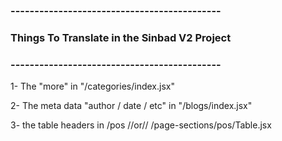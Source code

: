 ### --------------------------------------------
### Things To Translate in the Sinbad V2 Project
### --------------------------------------------

1- The "more" in "/categories/index.jsx"

2- The meta data "author / date / etc" in "/blogs/index.jsx"

3- the table headers in /pos //or// /page-sections/pos/Table.jsx